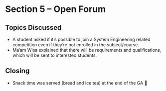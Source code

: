 # Section 5 – Open Forum 

## Topics Discussed
- A student asked if it’s possible to join a System Engineering related competition even if they’re not enrolled in the subject/course.
- Ma’am Wisa explained that there will be requirements and qualifications, which will be sent to interested students.

## Closing
- Snack time was served (bread and ice tea)  at the end of the GA 🎉
